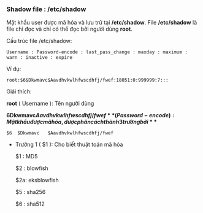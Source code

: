 ### Shadow file : /etc/shadow

Mật khẩu user được mã hóa và lưu trữ tại **/etc/shadow**. File **/etc/shadow** là file chỉ đọc và chỉ có thể đọc bởi người dùng **root**. 

Cấu trúc file /etc/shadow:

``Username : Password-encode : last_pass_change : maxday : maximum : warn : inactive : expire ``

Ví dụ:

``root:$6$Dkwmavc$Aavdhvkwlhfwscdhfj/fwef:18051:0:999999:7::: ``

Giải thích:

**root** ( Username ): Tên người dùng

**$6$Dkwmavc$Aavdhvkwlhfwscdhfj/fwef** ( Password-encode ) : Mật khẩu được mã hóa, được phân cách thành 3 trường bởi **$**

``$6  $Dkwmavc   $Aavdhvkwlhfwscdhfj/fwef``

   - Trường 1 ( $1 ): Cho biết thuật toán mã hóa

        $1 : MD5

        $2 : blowfish

        $2a: eksblowfish

        $5 : sha256
        
        $6 : sha512
